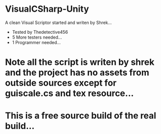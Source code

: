# VisualCSharp-Unity

A clean Visual Scriptor started and writen by Shrek...

- Tested by Thedetective456
- 5 More testers needed...
- 1 Programmer needed...

# Note all the script is writen by shrek and the project has no assets from outside sources except for guiscale.cs and tex resource...
# This is a free source build of the real build...
